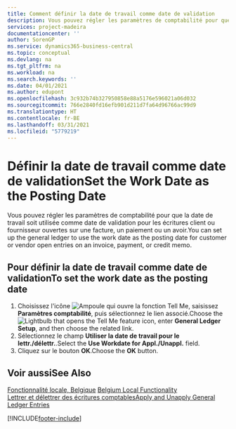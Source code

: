 ```yaml
---
title: Comment définir la date de travail comme date de validation
description: Vous pouvez régler les paramètres de comptabilité pour que la date de travail soit utilisée comme date de validation pour les écritures client ou fournisseur ouvertes sur une facture, un paiement ou un avoir.
services: project-madeira
documentationcenter: ''
author: SorenGP
ms.service: dynamics365-business-central
ms.topic: conceptual
ms.devlang: na
ms.tgt_pltfrm: na
ms.workload: na
ms.search.keywords: ''
ms.date: 04/01/2021
ms.author: edupont
ms.openlocfilehash: 3c932b74b327950858e88a5176e596021a06d032
ms.sourcegitcommit: 766e2840fd16efb901d211d7fa64d96766ac99d9
ms.translationtype: HT
ms.contentlocale: fr-BE
ms.lasthandoff: 03/31/2021
ms.locfileid: "5779219"
---
```

# <a name="set-the-work-date-as-the-posting-date"></a><span data-ttu-id="7403a-103">Définir la date de travail comme date de validation</span><span class="sxs-lookup"><span data-stu-id="7403a-103">Set the Work Date as the Posting Date</span></span>
<span data-ttu-id="7403a-104">Vous pouvez régler les paramètres de comptabilité pour que la date de travail soit utilisée comme date de validation pour les écritures client ou fournisseur ouvertes sur une facture, un paiement ou un avoir.</span><span class="sxs-lookup"><span data-stu-id="7403a-104">You can set up the general ledger to use the work date as the posting date for customer or vendor open entries on an invoice, payment, or credit memo.</span></span>  

## <a name="to-set-the-work-date-as-the-posting-date"></a><span data-ttu-id="7403a-105">Pour définir la date de travail comme date de validation</span><span class="sxs-lookup"><span data-stu-id="7403a-105">To set the work date as the posting date</span></span>  

1.  <span data-ttu-id="7403a-106">Choisissez l'icône ![Ampoule qui ouvre la fonction Tell Me](../../media/ui-search/search_small.png "Dites-moi ce que vous voulez faire"), saisissez **Paramètres comptabilité**, puis sélectionnez le lien associé.</span><span class="sxs-lookup"><span data-stu-id="7403a-106">Choose the ![Lightbulb that opens the Tell Me feature](../../media/ui-search/search_small.png "Tell me what you want to do") icon, enter **General Ledger Setup**, and then choose the related link.</span></span>  
2.  <span data-ttu-id="7403a-107">Sélectionnez le champ **Utiliser la date de travail pour le lettr./délettr.**.</span><span class="sxs-lookup"><span data-stu-id="7403a-107">Select the **Use Workdate for Appl./Unappl.** field.</span></span>  
3.  <span data-ttu-id="7403a-108">Cliquez sur le bouton **OK**.</span><span class="sxs-lookup"><span data-stu-id="7403a-108">Choose the **OK** button.</span></span>  

## <a name="see-also"></a><span data-ttu-id="7403a-109">Voir aussi</span><span class="sxs-lookup"><span data-stu-id="7403a-109">See Also</span></span>  
 <span data-ttu-id="7403a-110">[Fonctionnalité locale, Belgique](belgium-local-functionality.md) </span><span class="sxs-lookup"><span data-stu-id="7403a-110">[Belgium Local Functionality](belgium-local-functionality.md) </span></span>  
 [<span data-ttu-id="7403a-111">Lettrer et délettrer des écritures comptables</span><span class="sxs-lookup"><span data-stu-id="7403a-111">Apply and Unapply General Ledger Entries</span></span>](how-to-apply-and-unapply-general-ledger-entries.md)


[!INCLUDE[footer-include](../../includes/footer-banner.md)]